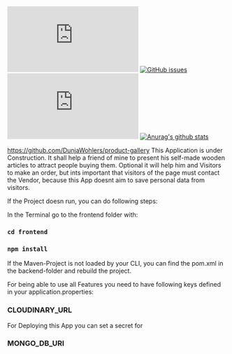 [![GitHub commits](https://badgen.net/github/commits/Naereen/Strapdown.js)](https://GitHub.com/Naereen/StrapDown.js/commit/)
[![GitHub issues](https://img.shields.io/github/issues/Naereen/StrapDown.js.svg)](https://GitHub.com/Naereen/StrapDown.js/issues/)
[![GitHub pull-requests merged](https://badgen.net/github/merged-prs/Naereen/Strapdown.js)](https://github.com/Naereen/StrapDown.js/pulls?q=is%3Amerged)
[![Anurag's github stats](https://github-readme-stats.vercel.app/api?username=Naereen&theme=blue-green)](https://github.com/anuraghazra/github-readme-stats)

https://github.com/DunjaWohlers/product-gallery
This Application is under Construction.
It shall help a friend of mine to present his self-made wooden articles to attract people buying them.
Optional it will help him and Visitors to make an order, but ints important that visitors of the page must contact the
Vendor,
because this App doesnt aim to save personal data from visitors.

If the Project doesn run, you can do following steps:

In the Terminal go to the frontend folder with:

### `cd frontend`

### `npm install`

If the Maven-Project is not loaded by your CLI, you can find the pom.xml in the backend-folder and rebuild the project.

For being able to use all Features you need to have following keys defined in your application.properties:

### CLOUDINARY_URL

For Deploying this App you can set a secret for

### MONGO_DB_URI
